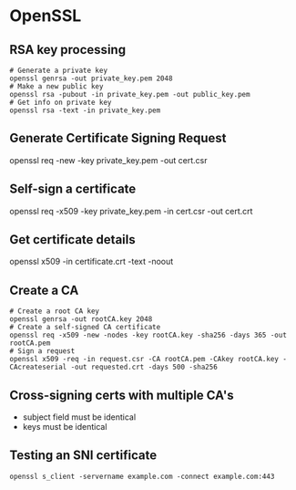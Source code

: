 # OpenSSL
RSA key processing
------------------
	# Generate a private key
	openssl genrsa -out private_key.pem 2048
	# Make a new public key
	openssl rsa -pubout -in private_key.pem -out public_key.pem
	# Get info on private key
	openssl rsa -text -in private_key.pem

Generate Certificate Signing Request
------------------------------------


 openssl req -new -key private_key.pem -out cert.csr

Self-sign a certificate
-----------------------


 openssl req -x509 -key private_key.pem -in cert.csr -out cert.crt

Get certificate details
-----------------------


 openssl x509 -in certificate.crt -text -noout

Create a CA
-----------
	# Create a root CA key
	openssl genrsa -out rootCA.key 2048
	# Create a self-signed CA certificate
	openssl req -x509 -new -nodes -key rootCA.key -sha256 -days 365 -out rootCA.pem
	# Sign a request
	openssl x509 -req -in request.csr -CA rootCA.pem -CAkey rootCA.key -CAcreateserial -out requested.crt -days 500 -sha256

Cross-signing certs with multiple CA's
--------------------------------------

* subject field must be identical
* keys must be identical




Testing an SNI certificate
--------------------------
	openssl s_client -servername example.com -connect example.com:443

